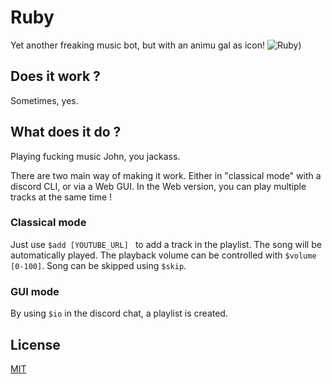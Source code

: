 # Ruby

Yet another freaking music bot, but with an animu gal as icon!
![Ruby](https://i.pinimg.com/736x/95/6a/72/956a72e128f787f1c7af24b33b485e81--rwby-rose-rwby-fanart.jpg))

## Does it work ?
Sometimes, yes. 

## What does it do ?
Playing fucking music John, you jackass.

There are two main way of making it work. Either in "classical mode" with a discord CLI, or via a Web GUI.
In the Web version, you can play multiple tracks at the same time ! 

### Classical mode
Just use ```$add [YOUTUBE_URL] ``` to add a track in the playlist. The song will be automatically played.
The playback volume can be controlled with ```$volume [0-100]```. Song can be skipped using ```$skip```.

### GUI mode
By using ```$io``` in the discord chat, a playlist is created. 





## License
[MIT](http://opensource.org/licenses/MIT)

